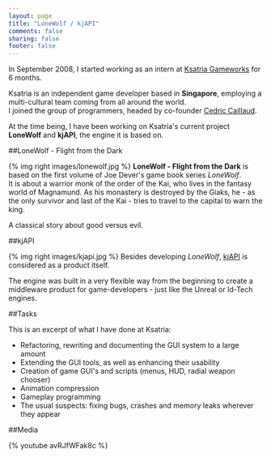 ```yaml
---
layout: page
title: "LoneWolf / kjAPI"
comments: false
sharing: false
footer: false
---
```


In September 2008, I started working as an intern at [Ksatria Gameworks](http://www.ksatria.com) for 6 months.

Ksatria is an independent game developer based in **Singapore**, employing a multi-cultural team coming from all around the world.  
I joined the group of programmers, headed by co-founder [Cedric Caillaud](http://www.linkedin.com/pub/cedric-caillaud/2/aa4/828).

At the time being, I have been working on Ksatria's current project **LoneWolf** and **kjAPI**, the engine it is based on.

##LoneWolf - Flight from the Dark

{% img right images/lonewolf.jpg %}
**LoneWolf - Flight from the Dark** is based on the first volume of Joe Dever's game book series *LoneWolf*.  
It is about a warrior monk of the order of the Kai, who lives in the fantasy world of Magnamund. 
As his monastery is destroyed by the Giaks, he - as the only survivor and last of the Kai - tries to 
travel to the capital to warn the king.

A classical story about good versus evil.

##kjAPI

{% img right images/kjapi.jpg %}
Besides developing *LoneWolf*, [kjAPI](http://www.kjapi.com) is considered as a product itself. 

The engine was built in a very flexible way from the beginning to create a middleware product for game-developers - just like the Unreal or Id-Tech engines.

##Tasks

This is an excerpt of what I have done at Ksatria:

- Refactoring, rewriting and documenting the GUI system to a large amount
- Extending the GUI tools, as well as enhancing their usability
- Creation of game GUI's and scripts (menus, HUD, radial weapon chooser)
- Animation compression
- Gameplay programming
- The usual suspects: fixing bugs, crashes and memory leaks wherever they appear

##Media

{% youtube avRJfWFak8c %}

